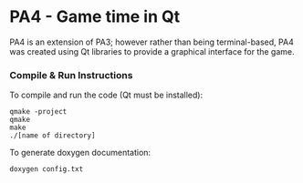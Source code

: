 # PA4 - Game time in Qt

PA4 is an extension of PA3; however rather than being terminal-based, PA4 was created using Qt libraries to provide a
graphical interface for the game.

### Compile & Run Instructions
To compile and run the code (Qt must be installed):
```shell
qmake -project
qmake
make
./[name of directory]
```

To generate doxygen documentation:
```shell
doxygen config.txt
```
